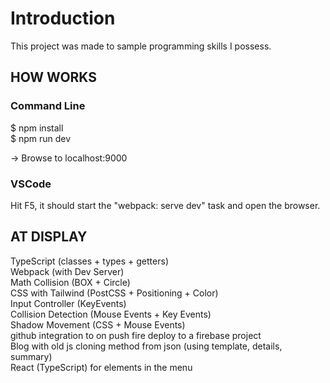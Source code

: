 # Introduction

This project was made to sample programming skills I possess.

## HOW WORKS

### Command Line

$ npm install
<br/>
$ npm run dev

-> Browse to localhost:9000

### VSCode

Hit F5, it should start the "webpack: serve dev" task and open the browser.

## AT DISPLAY

TypeScript (classes + types + getters)
<br/>
Webpack (with Dev Server)
<br/>
Math Collision (BOX + Circle)
<br/>
CSS with Tailwind (PostCSS + Positioning + Color)
<br/>
Input Controller (KeyEvents)
<br/>
Collision Detection (Mouse Events + Key Events)
<br/>
Shadow Movement (CSS + Mouse Events)
<br/>
github integration to on push fire deploy to a firebase project
<br/>
Blog with old js cloning method from json (using template, details, summary)
<br />
React (TypeScript) for elements in the menu
